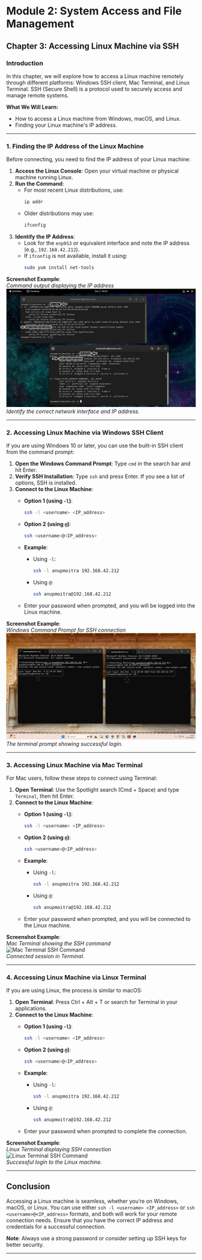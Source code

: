 # Module 2: System Access and File Management
## Chapter 3: Accessing Linux Machine via SSH

### Introduction
In this chapter, we will explore how to access a Linux machine remotely through different platforms: Windows SSH client, Mac Terminal, and Linux Terminal. SSH (Secure Shell) is a protocol used to securely access and manage remote systems.

**What We Will Learn:**
- How to access a Linux machine from Windows, macOS, and Linux.
- Finding your Linux machine's IP address.

---

### 1. Finding the IP Address of the Linux Machine

Before connecting, you need to find the IP address of your Linux machine:

1. **Access the Linux Console**: Open your virtual machine or physical machine running Linux.
2. **Run the Command**:
   - For most recent Linux distributions, use:
     ```bash
     ip addr
     ```
   - Older distributions may use:
     ```bash
     ifconfig
     ```
3. **Identify the IP Address**:
   - Look for the `enp0S3` or equivalent interface and note the IP address (e.g., `192.168.42.212`).
   - If `ifconfig` is not available, install it using:
     ```bash
     sudo yum install net-tools
     ```

**Screenshot Example**:  
*Command output displaying the IP address*  
![Find IP Address](screenshots/01-find-ip-address-output.png)  
*Identify the correct network interface and IP address.*

---

### 2. Accessing Linux Machine via Windows SSH Client

If you are using Windows 10 or later, you can use the built-in SSH client from the command prompt:

1. **Open the Windows Command Prompt**: Type `cmd` in the search bar and hit Enter.
2. **Verify SSH Installation**: Type `ssh` and press Enter. If you see a list of options, SSH is installed.
3. **Connect to the Linux Machine**:
   - **Option 1 (using `-l`)**:
     ```bash
     ssh -l <username> <IP_address>
     ```
   - **Option 2 (using `@`)**:
     ```bash
     ssh <username>@<IP_address>
     ```
   - **Example**:
     - Using `-l`:
       ```bash
       ssh -l anupmoitra 192.168.42.212
       ```
     - Using `@`:
       ```bash
       ssh anupmoitra@192.168.42.212
       ```

   - Enter your password when prompted, and you will be logged into the Linux machine.

**Screenshot Example**:  
*Windows Command Prompt for SSH connection*  
![Windows SSH Command](screenshots/02-windows-ssh-command-successful-login.png)  
*The terminal prompt showing successful login.*

---

### 3. Accessing Linux Machine via Mac Terminal

For Mac users, follow these steps to connect using Terminal:

1. **Open Terminal**: Use the Spotlight search (Cmd + Space) and type `Terminal`, then hit Enter.
2. **Connect to the Linux Machine**:
   - **Option 1 (using `-l`)**:
     ```bash
     ssh -l <username> <IP_address>
     ```
   - **Option 2 (using `@`)**:
     ```bash
     ssh <username>@<IP_address>
     ```
   - **Example**:
     - Using `-l`:
       ```bash
       ssh -l anupmoitra 192.168.42.212
       ```
     - Using `@`:
       ```bash
       ssh anupmoitra@192.168.42.212
       ```

   - Enter your password when prompted, and you will be connected to the Linux machine.

**Screenshot Example**:  
*Mac Terminal showing the SSH command*  
![Mac Terminal SSH Command](screenshots/03-mac-terminal-ssh-command-successful-login.png)  
*Connected session in Terminal.*

---

### 4. Accessing Linux Machine via Linux Terminal

If you are using Linux, the process is similar to macOS:

1. **Open Terminal**: Press Ctrl + Alt + T or search for Terminal in your applications.
2. **Connect to the Linux Machine**:
   - **Option 1 (using `-l`)**:
     ```bash
     ssh -l <username> <IP_address>
     ```
   - **Option 2 (using `@`)**:
     ```bash
     ssh <username>@<IP_address>
     ```
   - **Example**:
     - Using `-l`:
       ```bash
       ssh -l anupmoitra 192.168.42.212
       ```
     - Using `@`:
       ```bash
       ssh anupmoitra@192.168.42.212
       ```

   - Enter your password when prompted to complete the connection.

**Screenshot Example**:  
*Linux Terminal displaying SSH connection*  
![Linux Terminal SSH Command](screenshots/04-linux-terminal-ssh.png)  
*Successful login to the Linux machine.*

---

## Conclusion

Accessing a Linux machine is seamless, whether you’re on Windows, macOS, or Linux. You can use either `ssh -l <username> <IP_address>` or `ssh <username>@<IP_address>` formats, and both will work for your remote connection needs. Ensure that you have the correct IP address and credentials for a successful connection.

**Note**: Always use a strong password or consider setting up SSH keys for better security.

---
